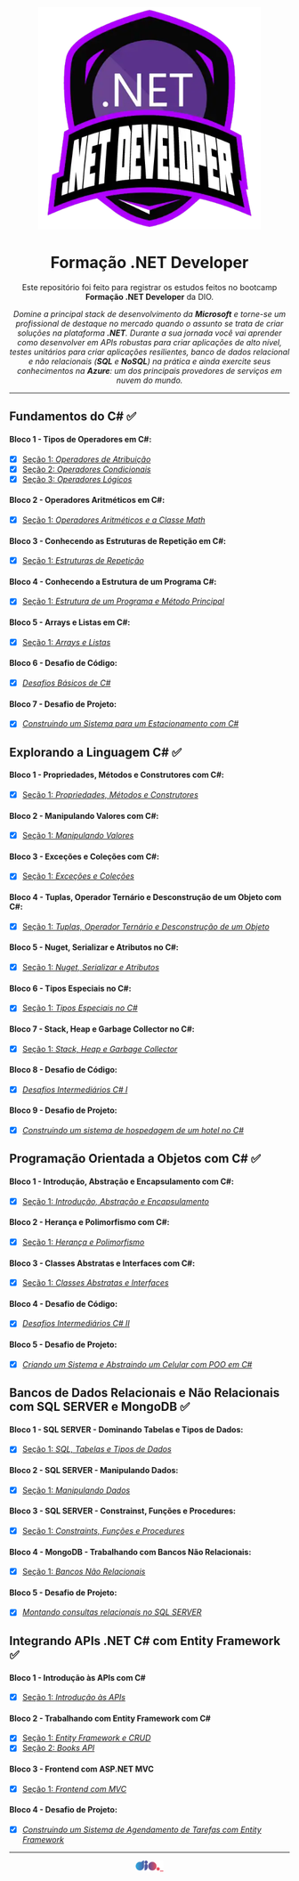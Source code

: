 <p align="center">
 <img src="https://github.com/TiLourinho/dio-dotnet/blob/main/curso.png" alt="Logo do curso Formação .NET Developer" width="400px" />
</p>

<h1 align="center">Formação .NET Developer</h1>

<p align="center">Este repositório foi feito para registrar os estudos feitos no bootcamp <strong>Formação .NET Developer</strong> da DIO.</p>

<p align="center"><i>Domine a principal stack de desenvolvimento da <strong>Microsoft</strong> e torne-se um profissional de destaque no mercado quando o assunto se trata de criar soluções na plataforma <strong>.NET</strong>. Durante a sua jornada você vai aprender como desenvolver em APIs robustas para criar aplicações de alto nível, testes unitários para criar aplicações resilientes, banco de dados relacional e não relacionais (<strong>SQL</strong> e <strong>NoSQL</strong>) na prática e ainda exercite seus conhecimentos na <strong>Azure</strong>: um dos principais provedores de serviços em nuvem do mundo.</i></p>
<hr>
 
## Fundamentos do C# :white_check_mark:

#### Bloco 1 - Tipos de Operadores em C#:

- [X] [Seção 1: _Operadores de Atribuição_](https://github.com/TiLourinho/dio-dotnet/tree/main/01%20-%20Fundamentos%20.NET/Bloco%2001%20-%20Tipos%20de%20Operadores%20em%20C%23/Se%C3%A7%C3%A3o%2001%20-%20Operadores%20de%20Atribui%C3%A7%C3%A3o)
- [X] [Seção 2: _Operadores Condicionais_](https://github.com/TiLourinho/dio-dotnet/tree/main/01%20-%20Fundamentos%20.NET/Bloco%2001%20-%20Tipos%20de%20Operadores%20em%20C%23/Se%C3%A7%C3%A3o%2002%20-%20Operadores%20Condicionais)
- [X] [Seção 3: _Operadores Lógicos_](https://github.com/TiLourinho/dio-dotnet/tree/main/01%20-%20Fundamentos%20.NET/Bloco%2001%20-%20Tipos%20de%20Operadores%20em%20C%23/Se%C3%A7%C3%A3o%2003%20-%20Operadores%20L%C3%B3gicos)

#### Bloco 2 - Operadores Aritméticos em C#:

- [X] [Seção 1: _Operadores Aritméticos e a Classe Math_](https://github.com/TiLourinho/dio-dotnet/tree/main/01%20-%20Fundamentos%20.NET/Bloco%2002%20-%20Operadores%20Aritm%C3%A9ticos%20em%20C%23/Se%C3%A7%C3%A3o%2001%20-%20Operadores%20Aritm%C3%A9ticos%20e%20a%20Classe%20Math)

#### Bloco 3 - Conhecendo as Estruturas de Repetição em C#:

- [X] [Seção 1: _Estruturas de Repetição_](https://github.com/TiLourinho/dio-dotnet/tree/main/01%20-%20Fundamentos%20.NET/Bloco%2003%20-%20Conhecendo%20as%20Estruturas%20de%20Repeti%C3%A7%C3%A3o%20em%20C%23/Se%C3%A7%C3%A3o%2001%20-%20Estruturas%20de%20Repeti%C3%A7%C3%A3o)

#### Bloco 4 - Conhecendo a Estrutura de um Programa C#:

- [X] [Seção 1: _Estrutura de um Programa e Método Principal_](https://github.com/TiLourinho/dio-dotnet/tree/main/01%20-%20Fundamentos%20.NET/Bloco%2004%20-%20Conhecendo%20a%20Estrutura%20de%20um%20Programa%20C%23/Se%C3%A7%C3%A3o%2001%20-%20Estrutura%20de%20um%20Programa%20e%20M%C3%A9todo%20Principal)

#### Bloco 5 - Arrays e Listas em C#:

- [X] [Seção 1: _Arrays e Listas_](https://github.com/TiLourinho/dio-dotnet/tree/main/01%20-%20Fundamentos%20.NET/Bloco%2005%20-%20Arrays%20e%20Listas%20em%20C%23/Se%C3%A7%C3%A3o%2001%20-%20Arrays%20e%20Listas)

#### Bloco 6 - Desafio de Código:

- [X] [_Desafios Básicos de C#_](https://github.com/TiLourinho/dio-dotnet/tree/main/01%20-%20Fundamentos%20.NET/Bloco%2006%20-%20Desafios%20B%C3%A1sicos%20de%20C%23)

#### Bloco 7 - Desafio de Projeto:

- [X] [_Construindo um Sistema para um Estacionamento com C#_](https://github.com/TiLourinho/trilha-net-fundamentos-desafio)

## Explorando a Linguagem C# :white_check_mark:

#### Bloco 1 - Propriedades, Métodos e Construtores com C#:

- [X] [Seção 1: _Propriedades, Métodos e Construtores_](https://github.com/TiLourinho/dio-dotnet/tree/main/02%20-%20Explorando%20a%20Linguagem%20C%23/Bloco%2001%20-%20Propriedades%2C%20M%C3%A9todos%20e%20Construtores%20com%20C%23/Se%C3%A7%C3%A3o%2001%20-%20Propriedades%2C%20M%C3%A9todos%20e%20Construtores)

#### Bloco 2 - Manipulando Valores com C#:

- [X] [Seção 1: _Manipulando Valores_](https://github.com/TiLourinho/dio-dotnet/tree/main/02%20-%20Explorando%20a%20Linguagem%20C%23/Bloco%2002%20-%20Manipulando%20Valores%20com%20C%23/Se%C3%A7%C3%A3o%2001%20-%20Manipulando%20Valores)

#### Bloco 3 - Exceções e Coleções com C#:

- [X] [Seção 1: _Exceções e Coleções_](https://github.com/TiLourinho/dio-dotnet/tree/main/02%20-%20Explorando%20a%20Linguagem%20C%23/Bloco%2003%20-%20Exce%C3%A7%C3%B5es%20e%20Cole%C3%A7%C3%B5es%20com%20C%23/Se%C3%A7%C3%A3o%201%20-%20Exce%C3%A7%C3%B5es%20e%20Cole%C3%A7%C3%B5es)

#### Bloco 4 - Tuplas, Operador Ternário e Desconstrução de um Objeto com C#:

- [X] [Seção 1: _Tuplas, Operador Ternário e Desconstrução de um Objeto_](https://github.com/TiLourinho/dio-dotnet/tree/main/02%20-%20Explorando%20a%20Linguagem%20C%23/Bloco%2004%20-%20Tuplas%2C%20Operador%20Tern%C3%A1rio%20e%20Desconstru%C3%A7%C3%A3o%20de%20um%20Objeto%20com%20C%23/Se%C3%A7%C3%A3o%2001%20-%20Tuplas%2C%20Operador%20Tern%C3%A1rio%20e%20Desconstru%C3%A7%C3%A3o%20de%20um%20Objeto)

#### Bloco 5 - Nuget, Serializar e Atributos no C#:

- [X] [Seção 1: _Nuget, Serializar e Atributos_](https://github.com/TiLourinho/dio-dotnet/tree/main/02%20-%20Explorando%20a%20Linguagem%20C%23/Bloco%2005%20-%20Nuget%2C%20Serializar%20e%20Atributos%20no%20C%23/Se%C3%A7%C3%A3o%2001%20-%20Nuget%2C%20Serializar%20e%20Atributos)

#### Bloco 6 - Tipos Especiais no C#:

- [X] [Seção 1: _Tipos Especiais no C#_](https://github.com/TiLourinho/dio-dotnet/tree/main/02%20-%20Explorando%20a%20Linguagem%20C%23/Bloco%2006%20-%20Tipos%20Especiais%20no%20C%23/Se%C3%A7%C3%A3o%2001%20-%20Tipos%20Especiais%20no%20C%23)

#### Bloco 7 - Stack, Heap e Garbage Collector no C#:

- [X] [Seção 1: _Stack, Heap e Garbage Collector_](https://github.com/TiLourinho/dio-dotnet/tree/main/02%20-%20Explorando%20a%20Linguagem%20C%23/Bloco%2007%20-%20Stack%2C%20Heap%20e%20Garbage%20Collector%20no%20C%23/Se%C3%A7%C3%A3o%2001%20-%20Stack%2C%20Heap%20e%20Garbage%20Collector)

#### Bloco 8 - Desafio de Código:

- [X] [_Desafios Intermediários C# I_](https://github.com/TiLourinho/dio-dotnet/tree/main/02%20-%20Explorando%20a%20Linguagem%20C%23/Bloco%2008%20-%20Desafios%20Intermedi%C3%A1rios%20C%23%20I)

#### Bloco 9 - Desafio de Projeto:

- [X] [_Construindo um sistema de hospedagem de um hotel no C#_](https://github.com/TiLourinho/trilha-net-explorando-desafio)

## Programação Orientada a Objetos com C# :white_check_mark:

#### Bloco 1 - Introdução, Abstração e Encapsulamento com C#:

- [X] [Seção 1: _Introdução, Abstração e Encapsulamento_](https://github.com/TiLourinho/dio-dotnet/tree/main/03%20-%20Programa%C3%A7%C3%A3o%20Orientada%20a%20Objetos%20com%20C%23/Bloco%2001%20-%20Introdu%C3%A7%C3%A3o%2C%20Abstra%C3%A7%C3%A3o%20e%20Encapsulamento%20com%20C%23/Se%C3%A7%C3%A3o%2001%20-%20Introdu%C3%A7%C3%A3o%2C%20Abstra%C3%A7%C3%A3o%20e%20Encapsulamento)

#### Bloco 2 - Herança e Polimorfismo com C#:

- [X] [Seção 1: _Herança e Polimorfismo_](https://github.com/TiLourinho/dio-dotnet/tree/main/03%20-%20Programa%C3%A7%C3%A3o%20Orientada%20a%20Objetos%20com%20C%23/Bloco%2002%20-%20Heran%C3%A7a%20e%20Polimorfismo%20com%20C%23/Se%C3%A7%C3%A3o%2001%20-%20Heran%C3%A7a%20e%20Polimorfismo)

#### Bloco 3 - Classes Abstratas e Interfaces com C#:

- [X] [Seção 1: _Classes Abstratas e Interfaces_](https://github.com/TiLourinho/dio-dotnet/tree/main/03%20-%20Programa%C3%A7%C3%A3o%20Orientada%20a%20Objetos%20com%20C%23/Bloco%2003%20-%20Classes%20Abstratas%20e%20Interfaces%20com%20C%23/Se%C3%A7%C3%A3o%2001%20-%20Classes%20Abstratas%20e%20Interfaces)

#### Bloco 4 - Desafio de Código:

- [X] [_Desafios Intermediários C# II_](https://github.com/TiLourinho/dio-dotnet/tree/main/03%20-%20Programa%C3%A7%C3%A3o%20Orientada%20a%20Objetos%20com%20C%23/Bloco%2004%20-%20Desafios%20Intermedi%C3%A1rios%20C%23%20II)

#### Bloco 5 - Desafio de Projeto:

- [X] [_Criando um Sistema e Abstraindo um Celular com POO em C#_](https://github.com/TiLourinho/trilha-net-poo-desafio)

## Bancos de Dados Relacionais e Não Relacionais com SQL SERVER e MongoDB :white_check_mark:

#### Bloco 1 - SQL SERVER - Dominando Tabelas e Tipos de Dados:

- [X] [Seção 1: _SQL, Tabelas e Tipos de Dados_](https://github.com/TiLourinho/dio-dotnet/tree/main/04%20-%20Bancos%20de%20Dados%20Relacionais%20e%20N%C3%A3o%20Relacionais%20com%20SQL%20Server%20e%20MongoDB/Bloco%2001%20-%20SQL%20SERVER%20-%20Dominando%20Tabelas%20e%20Tipos%20de%20Dados/Se%C3%A7%C3%A3o%2001%20-%20SQL,%20Tabelas%20e%20Tipos%20de%20Dados)

#### Bloco 2 - SQL SERVER - Manipulando Dados:

- [X] [Seção 1: _Manipulando Dados_](https://github.com/TiLourinho/dio-dotnet/tree/main/04%20-%20Bancos%20de%20Dados%20Relacionais%20e%20N%C3%A3o%20Relacionais%20com%20SQL%20Server%20e%20MongoDB/Bloco%2002%20-%20SQL%20SERVER%20-%20Manipulando%20Dados/Se%C3%A7%C3%A3o%2001%20-%20Manipulando%20Dados)

#### Bloco 3 - SQL SERVER - Constrainst, Funções e Procedures:

- [X] [Seção 1: _Constraints, Funções e Procedures_](https://github.com/TiLourinho/dio-dotnet/tree/main/04%20-%20Bancos%20de%20Dados%20Relacionais%20e%20N%C3%A3o%20Relacionais%20com%20SQL%20Server%20e%20MongoDB/Bloco%2003%20-%20SQL%20SERVER%20-%20Constrainst%2C%20Fun%C3%A7%C3%B5es%20e%20Procedures/Se%C3%A7%C3%A3o%2001%20-%20Constraints%2C%20Fun%C3%A7%C3%B5es%20e%20Procedures)

#### Bloco 4 - MongoDB - Trabalhando com Bancos Não Relacionais:

- [X] [Seção 1: _Bancos Não Relacionais_](https://github.com/TiLourinho/dio-dotnet/tree/main/04%20-%20Bancos%20de%20Dados%20Relacionais%20e%20N%C3%A3o%20Relacionais%20com%20SQL%20Server%20e%20MongoDB/Bloco%2004%20-%20MongoDB%20-%20Trabalhando%20com%20Bancos%20N%C3%A3o%20Relacionais/Se%C3%A7%C3%A3o%2001%20-%20Bancos%20N%C3%A3o%20Relacionais)

#### Bloco 5 - Desafio de Projeto:

- [X] [_Montando consultas relacionais no SQL SERVER_](https://github.com/TiLourinho/trilha-net-banco-de-dados-desafio)

## Integrando APIs .NET C# com Entity Framework :white_check_mark:

#### Bloco 1 - Introdução às APIs com C#

- [X] [Seção 1: _Introdução às APIs_](https://github.com/TiLourinho/dio-dotnet/tree/main/05%20-%20Integrando%20APIs%20.NET%20C%23%20com%20Entity%20Framework/Bloco%2001%20-%20Introdu%C3%A7%C3%A3o%20%C3%A0s%20APIs%20com%20C%23)

#### Bloco 2 - Trabalhando com Entity Framework com C#

- [X] [Seção 1: _Entity Framework e CRUD_](https://github.com/TiLourinho/dio-dotnet/tree/main/05%20-%20Integrando%20APIs%20.NET%20C%23%20com%20Entity%20Framework/Bloco%2002%20-%20Trabalhando%20com%20Entity%20Framework%20com%20C%23/Se%C3%A7%C3%A3o%2001%20-%20Entity%20Framework%20e%20CRUD)
- [X] [Seção 2: _Books API_](https://github.com/TiLourinho/dio-dotnet/tree/main/05%20-%20Integrando%20APIs%20.NET%20C%23%20com%20Entity%20Framework/Bloco%2002%20-%20Trabalhando%20com%20Entity%20Framework%20com%20C%23/Se%C3%A7%C3%A3o%2002%20-%20Books%20API)

#### Bloco 3 - Frontend com ASP.NET MVC

- [X] [Seção 1: _Frontend com MVC_](https://github.com/TiLourinho/dio-dotnet/tree/main/05%20-%20Integrando%20APIs%20.NET%20C%23%20com%20Entity%20Framework/Bloco%2003%20-%20Frontend%20com%20ASP.NET%20MVC/Se%C3%A7%C3%A3o%2001%20-%20Frontend%20com%20MVC)

#### Bloco 4 - Desafio de Projeto:

- [X] [_Construindo um Sistema de Agendamento de Tarefas com Entity Framework_](https://github.com/TiLourinho/trilha-net-api-desafio)

<hr>
<a href="https://www.dio.me/">
 <p align="center">
  <img src="https://github.com/TiLourinho/dio-dotnet/blob/main/dio.png" alt="Logo da DIO" width="50px" />
 </p>
</a>

